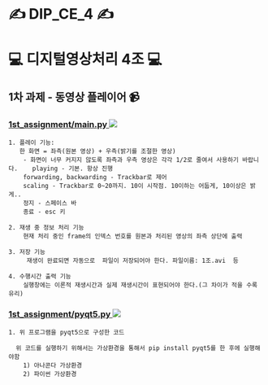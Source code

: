 # ✍ DIP_CE_4 ✍
# 💻 디지털영상처리 4조 💻

## 1차 과제 - 동영상 플레이어 📹 
### <a href="https://github.com/Hajungwon01/DIP_CE_4/blob/main/1st_assignment/main.py">1st_assignment/main.py <img src="https://img.shields.io/badge/Python-3776AB?style=flat-square&logo=Python&logoColor=white"/></a>
    1. 플레이 기능:
       한 화면 = 좌측(원본 영상) + 우측(밝기를 조절한 영상)
        - 화면이 너무 커지지 않도록 좌측과 우측 영상은 각각 1/2로 줄여서 사용하기 바랍니다.    playing - 기본. 항상 진행
        forwarding, backwarding - Trackbar로 제어
        scaling - Trackbar로 0~20까지. 10이 시작점. 10이하는 어둡게, 10이상은 밝게..
        정지 - 스페이스 바
        종료 - esc 키

    2. 재생 중 정보 처리 기능
        현재 처리 중인 frame의 인덱스 번호를 원본과 처리된 영상의 좌측 상단에 출력

    3. 저장 기능
         재생이 완료되면 자동으로  파일이 저장되어야 한다. 파일이름: 1조.avi  등

    4. 수행시간 출력 기능
        실행창에는 이론적 재생시간과 실제 재생시간이 표현되어야 한다.(그 차이가 적을 수록 유리)
        
### <a href="https://github.com/Hajungwon01/DIP_CE_4/blob/main/1st_assignment/pyqt5.py">1st_assignment/pyqt5.py <img src="https://img.shields.io/badge/Python-3776AB?style=flat-square&logo=Python&logoColor=white"/></a>

    1. 위 프로그램을 pyqt5으로 구성한 코드

      위 코드를 실행하기 위해서는 가상환경을 통해서 pip install pyqt5를 한 후에 실행해야함
        1) 아나콘다 가상환경
        2) 파이썬 가상환경
